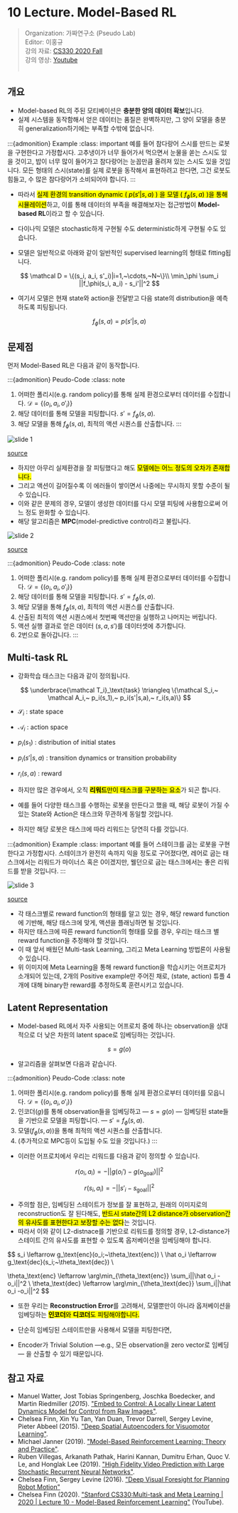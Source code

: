 # 10 Lecture. Model-Based RL

>Organization: 가짜연구소 (Pseudo Lab)  
>Editor: 이홍규<br/>
>강의 자료: [CS330 2020 Fall](http://cs330.stanford.edu/fall2020/slides/cs330_mbrl_2020.pdf)  
>강의 영상: [Youtube](https://youtu.be/LGhVQ3NB9h4)
<br/><br/>
## 개요

* Model-based RL의 주된 모티베이션은 **충분한 양의 데이터 확보**입니다.
* 실제 시스템을 동작함해서 얻은 데이터는 품질은 완벽하지만, 그 양이 모델을 충분히 generalization하기에는 부족할 수밖에 없습니다.

:::{admonition} Example
:class: important
예를 들어 참다랑어 스시를 만드는 로봇을 구현한다고 가정합시다. 고추냉이가 너무 들어가서 먹으면서 눈물을 쏟는 스시도 있을 것이고, 밥이 너무 많이 들어가고 참다랑어는 눈꼽만큼 올려져 있는 스시도 있을 것입니다. 모든 형태의 스시(state)를 실제 로봇을 동작해서 표현하려고 한다면, 그건 로봇도 힘들고, 수 많은 참다랑어가 소비되어야 합니다. 
:::

* 따라서 <mark>실제 환경의 transition dynamic ( $p(s'|s,a)$ ) 을 모델 ( $f_\phi(s,a)$ )을 통해 시뮬레이션</mark>하고, 이를 통해 데이터의 부족을 해결해보자는 접근방법이 **Model-based RL**이라고 할 수 있습니다. 

* 다이나믹 모델은 stochastic하게 구현될 수도 deterministic하게 구현될 수도 있습니다. 
* 모델은 일반적으로 아래와 같이 일반적인 supervised learning의 형태로 fitting됩니다. 

$$
\mathcal D = \{(s_i, a_i, s'_i)|i=1,~\cdots,~N~\}\\
\min_\phi \sum_i ||f_\phi(s_i, a_i) - s_i'||^2
$$

* 여기서 모델은 현재 state와 action을 전달받고 다음 state의 distribution을 예측하도록 피팅됩니다.

$$
f_\phi(s, a) = p(s'|s,a)
$$



## 문제점  

먼저 Model-Based RL은 다음과 같이 동작합니다. 

:::{admonition} Peudo-Code
:class: note
1. 어떠한 폴리시(e.g. random policy)를 통해 실제 환경으로부터 데이터를 수집합니다. $\mathcal D = \{(o_i, a_i, o'_i)\}$
2. 해당 데이터를 통해 모델을 피팅합니다. $s' = f_\phi(s,a)$.
3. 해당 모델을 통해 $f_\phi(s, a)$, 최적의 액션 시퀀스를 산출합니다.
:::


![slide 1](materials/Lec10_material/material_figs/lec10_1.png "Slide1")

[source](https://youtu.be/LGhVQ3NB9h4?list=PLoROMvodv4rOxuwpC_raecBCd5Jf54lEa&t=1749)

* 하지만 아무리 실제환경을 잘 피팅했다고 해도 <mark>모델에는 어느 정도의 오차가 존재합니다. </mark>
* 그리고 액션이 길어질수록 이 에러들이 쌓이면서 나중에는 무시하지 못할 수준이 될 수 있습니다.
* 이와 같은 문제의 경우, 모델이 생성한 데이터를 다시 모델 피팅에 사용함으로써 어느 정도 완화할 수 있습니다.
* 해당 알고리즘은 **MPC**(model-predictive control)라고 불립니다.

![slide 2](materials/Lec10_material/material_figs/lec10_2.png "Slide2")

[source](https://youtu.be/LGhVQ3NB9h4?list=PLoROMvodv4rOxuwpC_raecBCd5Jf54lEa&t=1913)

:::{admonition} Peudo-Code
:class: note
1. 어떠한 폴리시(e.g. random policy)를 통해 실제 환경으로부터 데이터를 수집합니다. $\mathcal D = \{(o_i, a_i, o'_i)\}$
2. 해당 데이터를 통해 모델을 피팅합니다. $s' = f_\phi(s,a)$.
3. 해당 모델을 통해 $f_\phi(s, a)$, 최적의 액션 시퀀스를 산출합니다.
4. 산출된 최적의 액션 시퀀스에서 첫번째 액션만을 실행하고 나머지는 버립니다.
5. 액션 실행 결과로 얻은 데이터 $(s,a,s')$를 데이터셋에 추가합니다.
6. 2번으로 돌아갑니다.
:::






## Multi-task RL

* 강화학습 태스크는 다음과 같이 정의됩니다.

$$
\underbrace{\mathcal T_i}_\text{task} 
\triangleq \{\mathcal S_i,~
\mathcal A_i,~
p_i(s_1),~
p_i(s'|s,a),~
r_i(s,a)\}
$$

* $\mathcal S_i$ : state space
* $\mathcal A_i$ : action space
* $p_i(s_1)$ : distribution of initial states
* $p_i(s'|s,a)$ : transition dynamics or transition probability
* $r_i(s,a)$ : reward



* 하지만 많은 경우에서, 오직 <mark>**리워드**만이 태스크를 구분하는 요소</mark>가 되곤 합니다. 
* 예를 들어 다양한 태스크를 수행하는 로봇을 만든다고 했을 때, 해당 로봇이 가질 수 있는 State와 Action은 태스크와 무관하게 동일할 것입니다. 
* 하지만 해당 로봇은 태스크에 따라 리워드는 당연히 다를 것입니다.

:::{admonition} Example
:class: important
예를 들어 스테이크를 굽는 로봇을 구현한다고 가정합시다. 스테이크가 완전히 속까지 익을 정도로 구어졌다면, 레어로 굽는 태스크에서는 리워드가 마이너스 혹은 0이겠지만, 웰던으로 굽는 태스크에서는 좋은 리워드를 받을 것입니다.
:::


![slide 3](materials/Lec10_material/material_figs/lec10_3.png "Slide3")

[source](https://youtu.be/LGhVQ3NB9h4?list=PLoROMvodv4rOxuwpC_raecBCd5Jf54lEa&t=2006)

* 각 태스크별로 reward function의 형태를 알고 있는 경우, 해당 reward function에 기반해, 해당 태스크에 맞게, 액션을 플래닝하면 될 것입니다.
* 하지만 태스크에 따른 reward function의 형태를 모를 경우, 우리는 태스크 별 reward function을 추정해야 할 것입니다.
* 이 때 앞서 배웠던 Multi-task Learning, 그리고 Meta Learning 방법론이 사용될 수 있습니다.
* 위 이미지에 Meta Learning을 통해 reward function을 학습시키는 어프로치가 소개되어 있는데, 2개의 Positive example만 주어진 채로, (state, action) 튜플 4개에 대해 binary한 reward를 추정하도록 훈련시키고 있습니다.





## Latent Representation

* Model-based RL에서 자주 사용되는 어프로치 중에 하나는 observation을 상대적으로 더 낮은 차원의 latent space로 임베딩하는 것입니다.

$$
s = g(o)
$$

* 알고리즘을 살펴보면 다음과 같습니다.

:::{admonition} Peudo-Code
:class: note
1. 어떠한 폴리시(e.g. random policy)를 통해 실제 환경으로부터 데이터를 모읍니다. $\mathcal D = \{(o_i, a_i, o'_i)\}$
2. 인코더($g$)를 통해 observation들을 임베딩하고 — $s = g(o)$ — 임베딩된 state들을 기반으로 모델을 피팅합니다. — $s' = f_\phi(s,a)$.
3. 모델($f_\phi(s, a)$)을 통해 최적의 액션 시퀀스를 산출합니다.
4. (추가적으로 MPC등이 도입될 수도 있을 것입니다.)
:::

* 이러한 어프로치에서 우리는 리워드를 다음과 같이 정의할 수 있습니다.

$$
r(o_i, a_i) = -||g(o_i') - g(o_\text{goal})||^2
$$

$$
r(s_i, a_i) = -||s'_i - s_\text{goal}||^2
$$

* 주의할 점은, 임베딩된 스테이트가 정보를 잘 표현하고, 원래의 이미지로의 reconstruction도 잘 된다해도, <mark>반드시 state간의 L2 distance가 observation간의 유사도를 표현한다고 보장할 수는 없다</mark>는 것입니다.
* 따라서 이와 같이 L2-distnace를 기반으로 리워드를 정의할 경우, L2-distance가 스테이트 간의 유사도를 표현할 수 있도록 옵저베이션을 임베딩해야 합니다.


$$
s_i \leftarrow g_\text{enc}(o_i;~\theta_\text{enc}) \\
\hat o_i \leftarrow g_\text{dec}(s_i;~\theta_\text{dec}) \\

\theta_\text{enc} \leftarrow \arg\min_{\theta_\text{enc}} 
\sum_i||\hat o_i -o_i||^2 \\
\theta_\text{dec} \leftarrow \arg\min_{\theta_\text{dec}} 
\sum_i||\hat o_i -o_i||^2
$$

* 또한 우리는 **Reconstruction Error**를 고려해서, 모델뿐만이 아니라 옵저베이션을 임베딩하는 <mark>**인코더**와 **디코더**도 피팅해야합니다.</mark> 

* 단순히 임베딩된 스테이트만을 사용해서 모델을 피팅한다면,
* Encoder가 Trivial Solution —e.g., 모든 observation을 zero vector로 임베딩 — 을 산출할 수 있기 때문입니다.





## 참고 자료

* Manuel Watter, Jost Tobias Springenberg, Joschka Boedecker, and Martin Riedmiller (*2015*). ["Embed to Control: A Locally Linear Latent Dynamics Model for Control from Raw Images"](https://arxiv.org/abs/1506.07365).
* Chelsea Finn, Xin Yu Tan, Yan Duan, Trevor Darrell, Sergey Levine, Pieter Abbeel (2015). ["Deep Spatial Autoencoders for Visuomotor Learning"](https://arxiv.org/abs/1509.06113).
* Michael Janner (2019). ["Model-Based Reinforcement Learning: Theory and Practice"](https://bair.berkeley.edu/blog/2019/12/12/mbpo/).
* Ruben Villegas, Arkanath Pathak, Harini Kannan, Dumitru Erhan, Quoc V. Le, and Honglak Lee (2019). ["High Fidelity Video Prediction with Large Stochastic Recurrent Neural Networks"](https://arxiv.org/abs/1911.01655).
* Chelsea Finn, Sergey Levine (2016). ["Deep Visual Foresight for Planning Robot Motion"](https://arxiv.org/abs/1610.00696)
* Chelsea Finn (2020). ["Stanford CS330:Multi-task and Meta Learning | 2020 | Lecture 10 - Model-Based Reinforcement Learning"](https://www.youtube.com/watch?v=LGhVQ3NB9h4&list=PLoROMvodv4rOxuwpC_raecBCd5Jf54lEa&t=2006s) (YouTube).